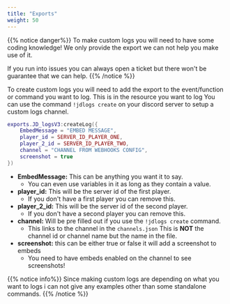```yaml
---
title: "Exports"
weight: 50
---
```


{{% notice danger%}}
To make custom logs you will need to have some coding knowledge!
We only provide the export we can not help you make use of it.

If you run into issues you can always open a ticket but there won't be guarantee that we can help.
{{% /notice %}}

To create custom logs you will need to add the export to the event/function or command you want to log.
This is in the resource you want to log
You can use the command `!jdlogs create` on your discord server to setup a custom logs channel.

```lua
exports.JD_logsV3:createLog({
    EmbedMessage = "EMBED MESSAGE",
    player_id = SERVER_ID_PLAYER_ONE,
    player_2_id = SERVER_ID_PLAYER_TWO,
    channel = "CHANNEL FROM WEBHOOKS CONFIG",
    screenshot = true
})
```

- **EmbedMessage:** This can be anything you want it to say.
  - You can even use variables in it as long as they contain a value.
- **player_id:** This will be the server id of the first player.
  - If you don't have a first player you can remove this.
- **player_2_id:** This will be the server id of the second player.
  - If you don't have a second player you can remove this.
- **channel:** Will be pre filled out if you use the `!jdlogs create` command.
  - This links to the channel in the `channels.json` This is **NOT** the channel id or channel name but the name in the file.
- **screenshot:** this can be either true or false it will add a screenshot to embeds
  - You need to have embeds enabled on the channel to see screenshots!

{{% notice info%}}
Since making custom logs are depending on what you want to logs i can not give any examples other than some standalone commands.
{{% /notice %}}